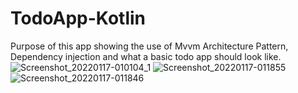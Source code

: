 # TodoApp-Kotlin
Purpose of this app showing the use of Mvvm Architecture Pattern,  Dependency injection and what a basic todo app should look like. 
![Screenshot_20220117-010104_1](https://user-images.githubusercontent.com/82580142/149683885-11d4ffc6-eee1-4686-8822-f313a2f79c58.png)
![Screenshot_20220117-011855](https://user-images.githubusercontent.com/82580142/149684049-28565617-bfb8-4df1-8929-e4ca09c6727d.png)
![Screenshot_20220117-011846](https://user-images.githubusercontent.com/82580142/149684062-c3a79401-3e1a-418a-952b-93c786d6ff17.png)
